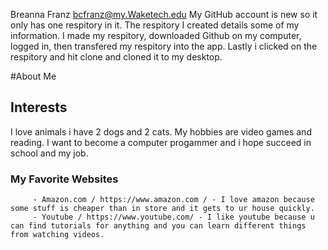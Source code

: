 Breanna Franz
bcfranz@my.Waketech.edu
My GitHub account is new so it only has one respitory in it.
The respitory I created details some of my information.
I made my respitory, downloaded Github on my computer, logged in, then transfered my respitory into the app. Lastly i clicked on the respitory and hit clone and cloned it to my desktop.


#About Me

## Interests 
I love animals i have 2 dogs and 2 cats. My hobbies are video games and reading. I want to become a computer progammer and i hope succeed in school and my job.

###  My Favorite Websites
         - Amazon.com / https://www.amazon.com / - I love amazon because some stuff is cheaper than in store and it gets to ur house quickly.
         - Youtube / https://www.youtube.com/ - I like youtube because u can find tutorials for anything and you can learn different things from watching videos.

         
